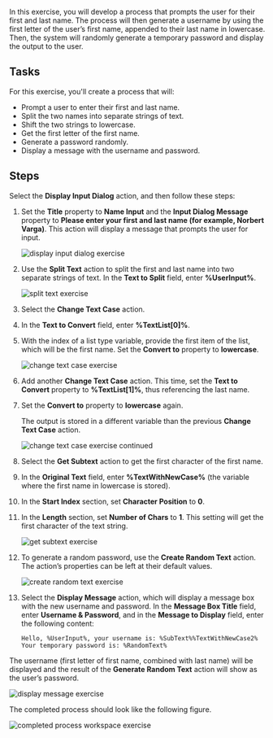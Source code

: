 In this exercise, you will develop a process that prompts the user for their first and last name. The process will then generate a username by using the first letter of the user’s first name, appended to their last name in lowercase. Then, the system will randomly generate a temporary password and display the output to the user.

## Tasks

For this exercise, you'll create a process that will:

- Prompt a user to enter their first and last name.
- Split the two names into separate strings of text.
- Shift the two strings to lowercase.
- Get the first letter of the first name.
- Generate a password randomly.
- Display a message with the username and password.

## Steps

Select the **Display Input Dialog** action, and then follow these steps: 

1. Set the **Title** property to **Name Input** and the **Input Dialog Message** property to **Please enter your first and last name (for example, Norbert Varga)**. This action will display a message that prompts the user for input.
 
   ![display input dialog exercise](..\media\display-input-dialog-exercise.png)


2. Use the **Split Text** action to split the first and last name into two separate strings of text. In the **Text to Split** field, enter **%UserInput%**.
 
   ![split text exercise](..\media\split-text-exercise.png)

3. Select the **Change Text Case** action. 

4. In the **Text to Convert** field, enter **%TextList[0]%**. 

5. With the index of a list type variable, provide the first item of the list, which will be the first name. Set the **Convert to** property to **lowercase**.
 
   ![change text case exercise](..\media\change-text-case-exercise.png)

6. Add another **Change Text Case** action. This time, set the **Text to Convert** property to **%TextList[1]%**, thus referencing the last name. 

7. Set the **Convert to** property to **lowercase** again. 

   The output is stored in a different variable than the previous **Change Text Case** action.
 
   ![change text case exercise continued](..\media\change-text-case-exercise-continued.png)

8. Select the **Get Subtext** action to get the first character of the first name. 

9. In the **Original Text** field, enter **%TextWithNewCase%** (the variable where the first name in lowercase is stored). 

10. In the **Start Index** section, set **Character Position** to **0**.

11. In the **Length** section, set **Number of Chars** to **1**. This setting will get the first character of the text string.
 
    ![get subtext exercise](..\media\get-subtext-exercise.png)

12. To generate a random password, use the **Create Random Text** action. The action’s properties can be left at their default values.
 
    ![create random text exercise](..\media\create-random-text-exercise.png)

13. Select the **Display Message** action, which will display a message box with the new username and password. In the **Message Box Title** field, enter **Username & Password**, and in the **Message to Display** field, enter the following content:

    ```
    Hello, %UserInput%, your username is: %SubText%%TextWithNewCase2% Your temporary password is: %RandomText%
    ```

The username (first letter of first name, combined with last name) will be displayed and the result of the **Generate Random Text** action will show as the user’s password.
 
![display message exercise](..\media\display-message-exercise.png)

The completed process should look like the following figure.
 
![completed process workspace exercise](..\media\completed-process-workspace-exercise.png)
